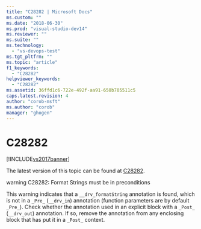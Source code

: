 ```yaml
---
title: "C28282 | Microsoft Docs"
ms.custom: ""
ms.date: "2018-06-30"
ms.prod: "visual-studio-dev14"
ms.reviewer: ""
ms.suite: ""
ms.technology: 
  - "vs-devops-test"
ms.tgt_pltfrm: ""
ms.topic: "article"
f1_keywords: 
  - "C28282"
helpviewer_keywords: 
  - "C28282"
ms.assetid: 36ffd1c6-722e-492f-aa91-650b705511c5
caps.latest.revision: 4
author: "corob-msft"
ms.author: "corob"
manager: "ghogen"
---
```

# C28282
[!INCLUDE[vs2017banner](../includes/vs2017banner.md)]

The latest version of this topic can be found at [C28282](https://docs.microsoft.com/visualstudio/code-quality/c28282).  
  
warning C28282: Format Strings must be in preconditions  
  
 This warning indicates that a `__drv_formatString` annotation is found, which is not in a `_Pre_` (`__drv_in`) annotation (function parameters are by default `_Pre_`). Check whether the annotation used in an explicit block with a `_Post_` (`__drv_out`) annotation. If so, remove the annotation from any enclosing block that has put it in a `_Post_` context.



